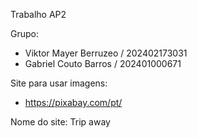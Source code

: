 Trabalho AP2

Grupo: 

- Viktor Mayer Berruzeo / 202402173031
- Gabriel Couto Barros / 202401000671

Site para usar imagens: 
- https://pixabay.com/pt/

Nome do site:
Trip away
